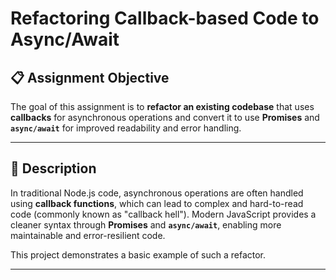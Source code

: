 # Refactoring Callback-based Code to Async/Await

## 📋 Assignment Objective

The goal of this assignment is to **refactor an existing codebase** that uses **callbacks** for asynchronous operations and convert it to use **Promises** and **`async/await`** for improved readability and error handling.

---

## 🧾 Description

In traditional Node.js code, asynchronous operations are often handled using **callback functions**, which can lead to complex and hard-to-read code (commonly known as "callback hell"). Modern JavaScript provides a cleaner syntax through **Promises** and **`async/await`**, enabling more maintainable and error-resilient code.

This project demonstrates a basic example of such a refactor.

---
